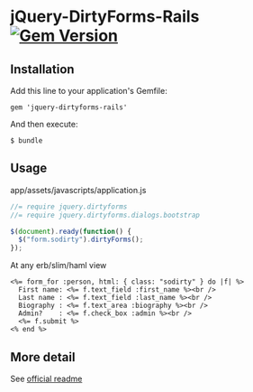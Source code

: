 jQuery-DirtyForms-Rails [![Gem Version][version-badge]][rubygems]
=======================

## Installation

Add this line to your application's Gemfile:

    gem 'jquery-dirtyforms-rails'

And then execute:

    $ bundle

## Usage

app/assets/javascripts/application.js

```javascript
//= require jquery.dirtyforms
//= require jquery.dirtyforms.dialogs.bootstrap

$(document).ready(function() {
  $("form.sodirty").dirtyForms();
});
```

At any erb/slim/haml view

```erb
<%= form_for :person, html: { class: "sodirty" } do |f| %>
  First name: <%= f.text_field :first_name %><br />
  Last name : <%= f.text_field :last_name %><br />
  Biography : <%= f.text_area :biography %><br />
  Admin?    : <%= f.check_box :admin %><br />
  <%= f.submit %>
<% end %>
```


## More detail

See [official readme](https://github.com/snikch/jquery.dirtyforms#readme)

[version-badge]: https://badge.fury.io/rb/jquery-dirtyforms-rails.svg
[rubygems]: https://rubygems.org/gems/jquery-dirtyforms-rails
